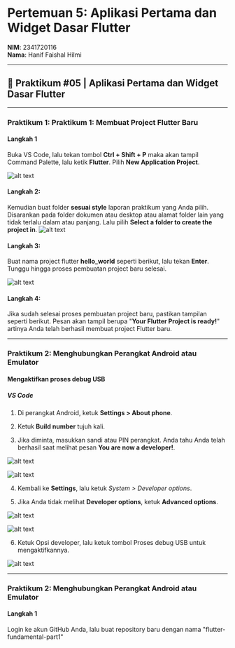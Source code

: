 # Pertemuan 5: Aplikasi Pertama dan Widget Dasar Flutter

**NIM**: 2341720116  
**Nama**: Hanif Faishal Hilmi

-----

## 📝 Praktikum #05 | Aplikasi Pertama dan Widget Dasar Flutter

---

### Praktikum 1: Praktikum 1: Membuat Project Flutter Baru

#### Langkah 1
Buka VS Code, lalu tekan tombol **Ctrl + Shift + P** maka akan tampil Command Palette, lalu ketik **Flutter**. Pilih **New Application Project**.

![alt text](/img/praktikum1/P5_praktikum1_1.png)


#### Langkah 2:
Kemudian buat folder **sesuai style** laporan praktikum yang Anda pilih. Disarankan pada folder dokumen atau desktop atau alamat folder lain yang tidak terlalu dalam atau panjang. Lalu pilih **Select a folder to create the project in**.
![alt text](/img/praktikum1/P5_praktikum1_2.png)


#### Langkah 3:
Buat nama project flutter **hello_world** seperti berikut, lalu tekan **Enter**. Tunggu hingga proses pembuatan project baru selesai.


![alt text](/img/praktikum1/P5_praktikum1_3.png)


#### Langkah 4:
Jika sudah selesai proses pembuatan project baru, pastikan tampilan seperti berikut. Pesan akan tampil berupa "**Your Flutter Project is ready!**" artinya Anda telah berhasil membuat project Flutter baru.

---

### Praktikum 2: Menghubungkan Perangkat Android atau Emulator

#### Mengaktifkan proses debug USB

##### VS Code
1. Di perangkat Android, ketuk **Settings > About phone**.

2. Ketuk **Build number** tujuh kali.

3. Jika diminta, masukkan sandi atau PIN perangkat. Anda tahu Anda telah berhasil saat melihat pesan **You are now a developer!**.

![alt text](img/praktikum2/P5_praktikum2_1.jpg)

![alt text](img/praktikum2/P5_praktikum2_2.jpg)

4. Kembali ke **Settings**, lalu ketuk *System > Developer options*.

5. Jika Anda tidak melihat **Developer options**, ketuk **Advanced options**.

![alt text](img/praktikum2/P5_praktikum2_3.jpg)

![alt text](img/praktikum2/P5_praktikum2_4.jpg)

6. Ketuk Opsi developer, lalu ketuk tombol Proses debug USB untuk mengaktifkannya.

![alt text](img/praktikum2/P5_praktikum2_5.jpg)

---

### Praktikum 2: Menghubungkan Perangkat Android atau Emulator

#### Langkah 1

Login ke akun GitHub Anda, lalu buat repository baru dengan nama "flutter-fundamental-part1"


